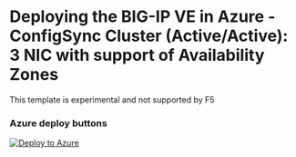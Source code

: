 # Deploying the BIG-IP VE in Azure - ConfigSync Cluster (Active/Active): 3 NIC with support of Availability Zones 

This template is experimental and not supported by F5

### Azure deploy buttons

  [![Deploy to Azure](http://azuredeploy.net/deploybutton.png)](https://portal.azure.com/#create/Microsoft.Template/uri/https%3A%2F%2Fraw.githubusercontent.com%2Ftewfikm%2Ff5-azure-arm-templates%2FMaster%2Fsupported%2Ffailover%2Fsame-net%2Fvia-lb%2F3nic%2Fnew-stack%2Fpayg%2Fazuredeploy.json)
